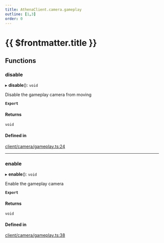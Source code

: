 ```yaml
---
title: AthenaClient.camera.gameplay
outline: [1,3]
order: 0
---
```


# {{ $frontmatter.title }}


## Functions

### disable

▸ **disable**(): `void`

Disable the gameplay camera from moving

**`Export`**

#### Returns

`void`

#### Defined in

[client/camera/gameplay.ts:24](https://github.com/Stuyk/altv-athena/blob/ae8402672/src/core/client/camera/gameplay.ts#L24)

___

### enable

▸ **enable**(): `void`

Enable the gameplay camera

**`Export`**

#### Returns

`void`

#### Defined in

[client/camera/gameplay.ts:38](https://github.com/Stuyk/altv-athena/blob/ae8402672/src/core/client/camera/gameplay.ts#L38)
